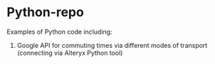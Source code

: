 # Python-repo

Examples of Python code including:

1. Google API for commuting times via different modes of transport (connecting via Alteryx Python tool)
